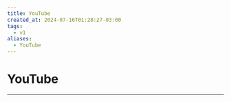 ```yaml
---
title: YouTube
created_at: 2024-07-16T01:28:27-03:00
tags:
  - v1
aliases:
  - YouTube
---
```

# YouTube
---

